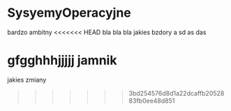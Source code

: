 # SysyemyOperacyjne
bardzo ambitny
<<<<<<< HEAD
bla bla bla jakies bzdory
a
sd
as
das

gfgghhhjjjjj
jamnik
=======
jakies zmiany
>>>>>>> 3bd254576d8d1a22dcaffb2052883fb0ee48d851
